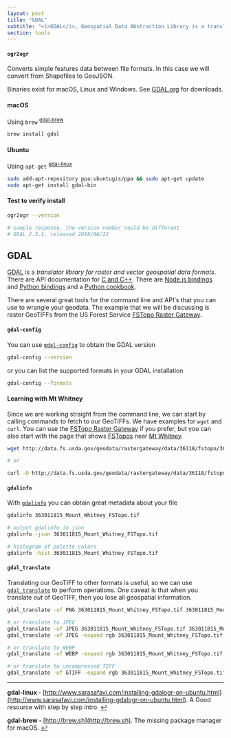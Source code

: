 ```yaml
---
layout: post
title: "GDAL"
subtitle: "<i>GDAL</i>, Geospatial Data Abstraction Library is a translator library for raster and vector geospatial data formats"
section: tools
---
```



#### `ogr2ogr`

Converts simple features data between file formats.  In this case we will convert from Shapefiles to GeoJSON.  

Binaries exist for macOS, Linux and Windows.  See [GDAL.org][gdal] for downloads.

#### macOS

Using `brew` <sup id="a-gdal-brew">[gdal-brew](#f-gdal-brew)</sup>
``` bash
brew install gdal
```

#### Ubuntu

Using `apt-get` <sup id="a-gdal-linux">[gdal-linux](#f-gdal-linux)</sup>
``` bash
sudo add-apt-repository ppa:ubuntugis/ppa && sudo apt-get update
sudo apt-get install gdal-bin
```

#### Test to verify install

``` bash
ogr2ogr --version

# sample response, the version number could be different
# GDAL 2.3.1, released 2018/06/22
```

## GDAL
[GDAL](http://www.gdal.org) is a _translator library for raster and vector geospatial data formats_.  There are API documentation for [C and C++](http://www.gdal.org/#index_devdocs_api).  There are [Node.js bindings](https://github.com/naturalatlas/node-gdal) and [Python bindings](https://pypi.python.org/pypi/GDAL/) and a [Python cookbook](https://pcjericks.github.io/py-gdalogr-cookbook/).

There are several great tools for the command line and API's that you can use to wrangle your geodata.  The example that we will be discussing is raster GeoTIFFs from the US Forest Service [FSTopo Raster Gateway](http://data.fs.usda.gov/geodata/rastergateway/states-regions/states.php).

#### `gdal-config`

You can use [`gdal-config`](http://www.gdal.org/gdal-config.html) to obtain the GDAL version

``` bash
gdal-config --version
```

or you can list the supported formats in your GDAL installation

``` bash
gdal-config --formats
```

#### Learning with Mt Whitney
Since we are working straight from the command line, we can start by calling commands to fetch to our GeoTIFFs.  We have examples for `wget` and `curl`.  You can use the [FSTopo Raster Gateway](http://data.fs.usda.gov/geodata/rastergateway/states-regions/states.php) if you prefer, but you can also start with the page that shows [FSTopos](http://data.fs.usda.gov/geodata/rastergateway/states-regions/quad-index.php?blockID=36118) near [Mt Whitney](http://roblabs.com/MtW).

``` bash
wget http://data.fs.usda.gov/geodata/rastergateway/data/36118/fstopo/363011815_Mount_Whitney_FSTopo.tif

# or

curl -O http://data.fs.usda.gov/geodata/rastergateway/data/36118/fstopo/363011815_Mount_Whitney_FSTopo.tif
```

#### `gdalinfo`

With [`gdalinfo`](http://www.gdal.org/gdalinfo.html) you can obtain great metadata about your file

``` bash
gdalinfo 363011815_Mount_Whitney_FSTopo.tif

# output gdalinfo in json
gdalinfo -json 363011815_Mount_Whitney_FSTopo.tif

# histogram of palette colors
gdalinfo -hist 363011815_Mount_Whitney_FSTopo.tif
```


#### `gdal_translate`

Translating our GeoTIFF to other formats is useful, so we can use [`gdal_translate`](http://www.gdal.org/gdal_translate.html) to perform operations.  One caveat is that when you translate *out* of GeoTIFF, then you lose all geospatial information.

``` bash
gdal_translate -of PNG 363011815_Mount_Whitney_FSTopo.tif 363011815_Mount_Whitney_FSTopo.png

# or translate to JPEG
gdal_translate -of JPEG 363011815_Mount_Whitney_FSTopo.tif 363011815_Mount_Whitney_FSTopo.jpg
gdal_translate -of JPEG -expand rgb 363011815_Mount_Whitney_FSTopo.tif 363011815_Mount_Whitney_FSTopo.jpg

# or translate to WEBP
gdal_translate -of WEBP -expand rgb 363011815_Mount_Whitney_FSTopo.tif 363011815_Mount_Whitney_FSTopo.webp

# or translate to uncompressed TIFF
gdal_translate -of GTIFF -expand rgb 363011815_Mount_Whitney_FSTopo.tif 363011815_Mount_Whitney_FSTopo.TIFF
```

---

<b id="f-gdal-linux">gdal-linux - </b>  [http://www.sarasafavi.com/installing-gdalogr-on-ubuntu.html](http://www.sarasafavi.com/installing-gdalogr-on-ubuntu.html).  A Good resource with step by step intro. [↩](#a-gdal-linux)

<b id="f-gdal-brew">gdal-brew - </b>  [http://brew.sh](http://brew.sh).  The missing package manager for macOS. [↩](#a-gdal-brew)


[gdal]: https://www.gdal.org/index.html
[ogr]:  https://www.gdal.org/ogr2ogr.html
